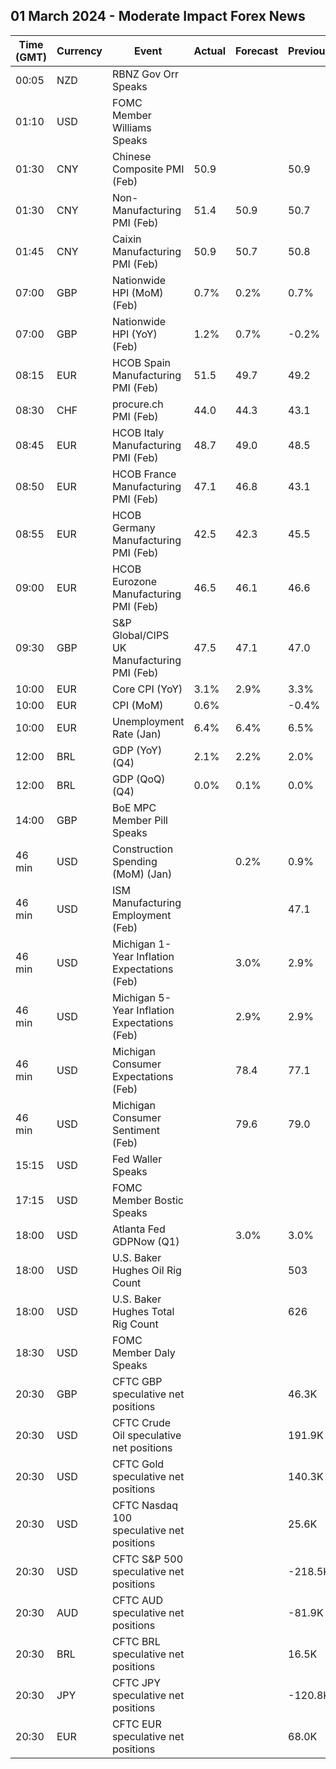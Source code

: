 ## 01 March 2024 - Moderate Impact Forex News

| Time (GMT) | Currency | Event | Actual | Forecast | Previous |
|------|----------|-------|--------|----------|----------|
| 00:05 | NZD | RBNZ Gov Orr Speaks |  |  |  |
| 01:10 | USD | FOMC Member Williams Speaks |  |  |  |
| 01:30 | CNY | Chinese Composite PMI (Feb) | 50.9 |  | 50.9 |
| 01:30 | CNY | Non-Manufacturing PMI (Feb) | 51.4 | 50.9 | 50.7 |
| 01:45 | CNY | Caixin Manufacturing PMI (Feb) | 50.9 | 50.7 | 50.8 |
| 07:00 | GBP | Nationwide HPI (MoM) (Feb) | 0.7% | 0.2% | 0.7% |
| 07:00 | GBP | Nationwide HPI (YoY) (Feb) | 1.2% | 0.7% | -0.2% |
| 08:15 | EUR | HCOB Spain Manufacturing PMI (Feb) | 51.5 | 49.7 | 49.2 |
| 08:30 | CHF | procure.ch PMI (Feb) | 44.0 | 44.3 | 43.1 |
| 08:45 | EUR | HCOB Italy Manufacturing PMI (Feb) | 48.7 | 49.0 | 48.5 |
| 08:50 | EUR | HCOB France Manufacturing PMI (Feb) | 47.1 | 46.8 | 43.1 |
| 08:55 | EUR | HCOB Germany Manufacturing PMI (Feb) | 42.5 | 42.3 | 45.5 |
| 09:00 | EUR | HCOB Eurozone Manufacturing PMI (Feb) | 46.5 | 46.1 | 46.6 |
| 09:30 | GBP | S&P Global/CIPS UK Manufacturing PMI (Feb) | 47.5 | 47.1 | 47.0 |
| 10:00 | EUR | Core CPI (YoY) | 3.1% | 2.9% | 3.3% |
| 10:00 | EUR | CPI (MoM) | 0.6% |  | -0.4% |
| 10:00 | EUR | Unemployment Rate (Jan) | 6.4% | 6.4% | 6.5% |
| 12:00 | BRL | GDP (YoY) (Q4) | 2.1% | 2.2% | 2.0% |
| 12:00 | BRL | GDP (QoQ) (Q4) | 0.0% | 0.1% | 0.0% |
| 14:00 | GBP | BoE MPC Member Pill Speaks |  |  |  |
| 46 min | USD | Construction Spending (MoM) (Jan) |  | 0.2% | 0.9% |
| 46 min | USD | ISM Manufacturing Employment (Feb) |  |  | 47.1 |
| 46 min | USD | Michigan 1-Year Inflation Expectations (Feb) |  | 3.0% | 2.9% |
| 46 min | USD | Michigan 5-Year Inflation Expectations (Feb) |  | 2.9% | 2.9% |
| 46 min | USD | Michigan Consumer Expectations (Feb) |  | 78.4 | 77.1 |
| 46 min | USD | Michigan Consumer Sentiment (Feb) |  | 79.6 | 79.0 |
| 15:15 | USD | Fed Waller Speaks |  |  |  |
| 17:15 | USD | FOMC Member Bostic Speaks |  |  |  |
| 18:00 | USD | Atlanta Fed GDPNow (Q1) |  | 3.0% | 3.0% |
| 18:00 | USD | U.S. Baker Hughes Oil Rig Count |  |  | 503 |
| 18:00 | USD | U.S. Baker Hughes Total Rig Count |  |  | 626 |
| 18:30 | USD | FOMC Member Daly Speaks |  |  |  |
| 20:30 | GBP | CFTC GBP speculative net positions |  |  | 46.3K |
| 20:30 | USD | CFTC Crude Oil speculative net positions |  |  | 191.9K |
| 20:30 | USD | CFTC Gold speculative net positions |  |  | 140.3K |
| 20:30 | USD | CFTC Nasdaq 100 speculative net positions |  |  | 25.6K |
| 20:30 | USD | CFTC S&P 500 speculative net positions |  |  | -218.5K |
| 20:30 | AUD | CFTC AUD speculative net positions |  |  | -81.9K |
| 20:30 | BRL | CFTC BRL speculative net positions |  |  | 16.5K |
| 20:30 | JPY | CFTC JPY speculative net positions |  |  | -120.8K |
| 20:30 | EUR | CFTC EUR speculative net positions |  |  | 68.0K |
